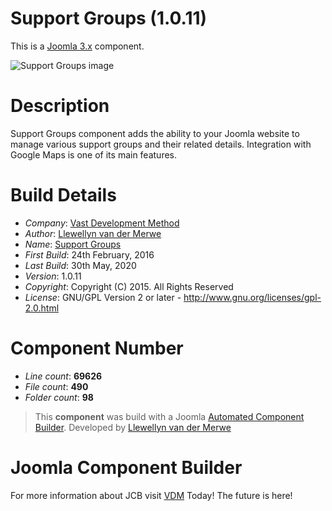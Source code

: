 # Support Groups (1.0.11)

This is a [Joomla 3.x](http://www.joomla.org/) component.

 ![Support Groups image](https://github.com/namibia/Joomla-Support-Groups/raw/master/admin/assets/images/vdm-component.jpg "The Support Groups")

# Description

Support Groups component adds the ability to your Joomla website to manage various support groups and their related details. Integration with Google Maps is one of its main features.

# Build Details

+ *Company*: [Vast Development Method](http://www.vdm.io)
+ *Author*: [Llewellyn van der Merwe](mailto:joomla@vdm.io)
+ *Name*: [Support Groups](http://www.vdm.io)
+ *First Build*: 24th February, 2016
+ *Last Build*: 30th May, 2020
+ *Version*: 1.0.11
+ *Copyright*: Copyright (C) 2015. All Rights Reserved
+ *License*: GNU/GPL Version 2 or later - http://www.gnu.org/licenses/gpl-2.0.html

# Component Number

+ *Line count*: **69626**
+ *File count*: **490**
+ *Folder count*: **98**

> This **component** was build with a Joomla [Automated Component Builder](http://vdm.bz/component-builder).
> Developed by [Llewellyn van der Merwe](mailto:joomla@vdm.io)

# Joomla Component Builder

For more information about JCB visit [VDM](http://vdm.bz/component-builder) Today! The future is here!
